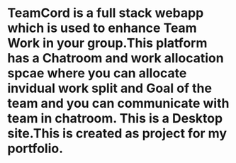# TeamCord is a full stack webapp which is used to enhance Team Work in your group.This platform has a Chatroom and work allocation spcae where you can allocate invidual work split and Goal of the team and you can communicate with team in chatroom. This is a Desktop site.This is created  as project for my portfolio.  
